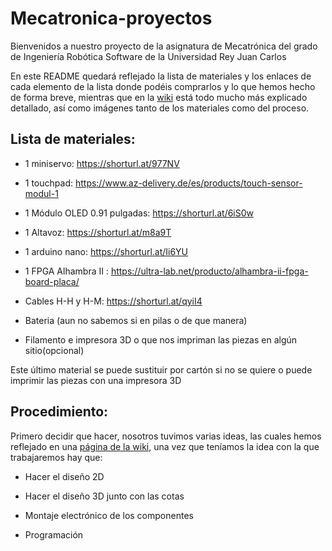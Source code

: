 # Mecatronica-proyectos
Bienvenidos a nuestro proyecto de la asignatura de Mecatrónica del grado de Ingeniería Robótica Software de la Universidad Rey Juan Carlos

En este README quedará reflejado la lista de materiales y los enlaces de cada elemento de la lista donde podéis comprarlos y lo que hemos hecho de forma breve, mientras que en la [wiki](https://github.com/jimenade/Mecatronica-proyectos/wiki) está todo mucho más explicado detallado, así como imágenes tanto de los materiales como del proceso.


## Lista de materiales:

- 1 miniservo: https://shorturl.at/977NV

- 1 touchpad: https://www.az-delivery.de/es/products/touch-sensor-modul-1

- 1 Módulo OLED 0.91 pulgadas: https://shorturl.at/6iS0w

- 1 Altavoz: https://shorturl.at/m8a9T

- 1 arduino nano: https://shorturl.at/Ii6YU
  
- 1 FPGA Alhambra II : https://ultra-lab.net/producto/alhambra-ii-fpga-board-placa/

- Cables H-H y H-M: https://shorturl.at/qyiI4

- Bateria (aun no sabemos si en pilas o de que manera)

- Filamento e impresora 3D o que nos impriman las piezas en algún sitio(opcional)

Este último material se puede sustituir por cartón si no se quiere o puede imprimir las piezas con una impresora 3D

## Procedimiento:

Primero decidir que hacer, nosotros tuvimos varias ideas, las cuales hemos reflejado en una [página de la wiki](https://github.com/jimenade/Mecatronica-proyectos/wiki/Ideas-y-Prototipos), una vez que teníamos la idea con la que trabajaremos hay que:
- Hacer el diseño 2D

- Hacer el diseño 3D junto con las cotas

- Montaje electrónico de los componentes

- Programación 

